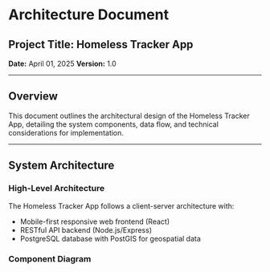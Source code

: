 # Architecture Document
## Project Title: Homeless Tracker App
**Date:** April 01, 2025
**Version:** 1.0

---

## Overview
This document outlines the architectural design of the Homeless Tracker App, detailing the system components, data flow, and technical considerations for implementation.

---

## System Architecture

### High-Level Architecture
The Homeless Tracker App follows a client-server architecture with:
- Mobile-first responsive web frontend (React)
- RESTful API backend (Node.js/Express)
- PostgreSQL database with PostGIS for geospatial data

### Component Diagram

